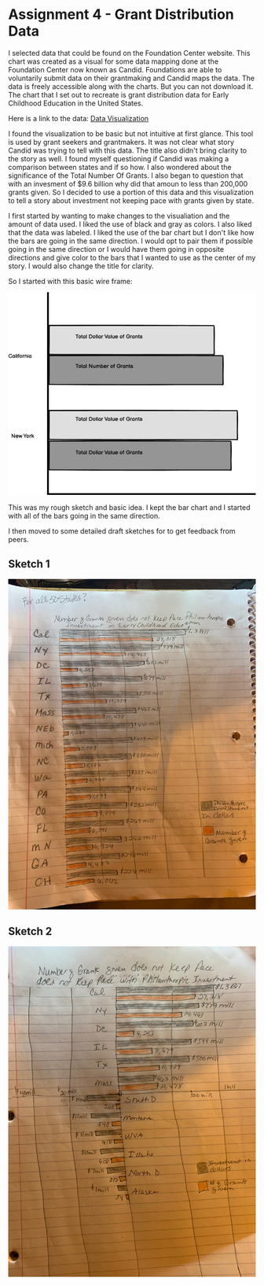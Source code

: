 # **Assignment 4 - Grant Distribution Data**

I selected data that could be found on the Foundation Center website. This chart was created as a visual for some data mapping
done at the Foundation Center now known as Candid.  Foundations are able to voluntarily submit data on their grantmaking and Candid maps the data.
The data is freely accessible along with the charts. But you can not download it.  The chart that I set out to recreate is grant distribution
data for Early Childhood Education in the United States.

Here is a link to the data:
[Data Visualization](https://maps.foundationcenter.org/#/charts/?subjects=all&popgroups=all&years=all&location=6252001&excludeLocation=0&geoScale=ADM1&layer=recip&boundingBox=-157.060546875,18.729501999072138,-47.02148437499999,58.12431960569374&gmOrgs=all&recipOrgs=all&tags=all&keywords=&pathwaysOrg=&pathwaysType=&acct=earlychildren&typesOfSupport=all&transactionTypes=all&amtRanges=all&minGrantAmt=0&maxGrantAmt=0&gmTypes=all&minAssetsAmt=0&maxAssetsAmt=0&minGivingAmt=0&maxGivingAmt=0&andOr=0&includeGov=1&custom=all&customArea=all&indicator=&dataSource=oecd&chartType=bars&multiSubject=1&listType=gm&windRoseAnd=undefined&zoom=4)


I found the visualization to be basic but not intuitive at first glance.  This tool is used by grant seekers and grantmakers.
It was not clear what story Candid was trying to tell with this data.  The title also didn't bring clarity to the story as well.
I found myself questioning if Candid was making a comparison between states and if so how. I also wondered about the significance
of the Total Number Of Grants.  I also began to question that with an invesment of $9.6 billion why did that amoun to less than
200,000 grants given.  So I decided to use a portion of this data and this visualization to tell a story about investment not keeping pace with grants given by state.


I first started by wanting to make changes to the visualiation and the amount of data used.  I liked the use of black and gray as colors.  I also liked that the data was labeled. I liked the use of the bar chart but I don't like how the bars are going in the same direction. I would opt to pair them if possible going in the same direction or I would have them going in opposite directions and give color to the bars that I wanted to use as the center of my story. I would also change the title for clarity.

So I started with this basic wire frame:

![Wireframe](https://github.com/tracij924/Johnson-Portfolio/blob/main/Data%20Project%20Assg%204.png)

This was my rough sketch and basic idea. I kept the bar chart and I started with all of the bars going in the same direction.

I then moved to some detailed draft sketches for to get feedback from peers.


## **Sketch 1**
![Sketch1](https://github.com/tracij924/Johnson-Portfolio/blob/main/IMG_0997.jpg)


## **Sketch 2**
![Sketch2](https://github.com/tracij924/Johnson-Portfolio/blob/main/IMG_0998.jpg)




